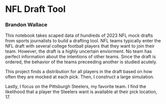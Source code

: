 # NFL Draft Tool
### Brandon Wallace

This notebook takes scaped data of hundreds of 2023 NFL mock drafts from sports journalists to build a drafting tool. NFL teams typically enter the NFL draft with several college football players that they want to join their team. However, the draft is a highly uncertain enviorment. No team has perfect information about the intentions of other teams. Since the draft is ordered, the behavior of the teams preceeding another is studied acutely.

This project finds a distribution for all players in the draft based on how often they are mocked at each pick. Then, I construct a large simulation.

Lastly, I focus on the Pittsburgh Steelers, my favorite team. I find the likelihood that a player the Steelers want is available at their pick location, 17.
